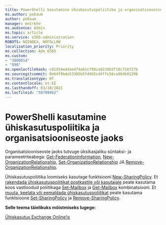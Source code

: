 ```yaml
---
title: PowerShelli kasutamine ühiskasutuspoliitika ja organisatsiooniseoste jaoks
ms.author: pebaum
author: pebaum
manager: mnirkhe
ms.audience: Admin
ms.topic: article
ms.service: o365-administration
ROBOTS: NOINDEX, NOFOLLOW
localization_priority: Priority
ms.collection: Adm_O365
ms.custom:
- "3800014"
- "898"
ms.openlocfilehash: cd1d34e4dae474e61c799ca9234b2f18c718f27b
ms.sourcegitcommit: 0eb4f9bde53395b5fd4b5cd4ffc56ca96db91298
ms.translationtype: HT
ms.contentlocale: et-EE
ms.lasthandoff: 03/10/2021
ms.locfileid: "50709462"
---
```

# <a name="use-powershell-for-sharing-policies-and-organization-relationships"></a>PowerShelli kasutamine ühiskasutuspoliitika ja organisatsiooniseoste jaoks


Organisatsiooniseoste jaoks tutvuge üksikasjaliku süntaksi- ja parameetriteabega: [Get-FederationInformation](https://docs.microsoft.com/powershell/module/exchange/get-federationinformation), [New-OrganizationRelationship](https://docs.microsoft.com/powershell/module/exchange/new-organizationrelationship), [Set-OrganizationRelationship](https://docs.microsoft.com/powershell/module/exchange/set-organizationrelationship)  JA  [Remove-OrganizationRelationship](https://docs.microsoft.com/powershell/module/exchange/remove-organizationrelationship).

Ühiskasutuspoliitika loomiseks kasutage funktsiooni [New-SharingPolicy](https://docs.microsoft.com/powershell/module/exchange/new-sharingpolicy). Et  [rakendada ühiskasutuspoliitikat postkastile või kasutajale](https://docs.microsoft.com/exchange/sharing/sharing-policies/apply-a-sharing-policy#use-exchange-online-powershell-to-apply-a-sharing-policy-to-one-or-more-mailboxes)  peate kasutama koos vastloodud poliitikaga  [Set-Mailbox](https://docs.microsoft.com/powershell/module/exchange/set-mailbox) ja [Get-Mailbox](https://docs.microsoft.com/powershell/module/exchange/get-mailbox) kombinatsiooni. Et  [muuta, keelata või eemaldada ühiskasutuspoliitikat](https://docs.microsoft.com/exchange/sharing/sharing-policies/modify-a-sharing-policy)  peate kasutama funktsioone  [Set-SharingPolicy](https://docs.microsoft.com/powershell/module/exchange/set-sharingpolicy) ja [Remove-SharingPolicy](https://docs.microsoft.com/powershell/module/exchange/remove-sharingpolicy).

**Selle teema täielikuks mõistmiseks lugege:**

[Ühiskasutus Exchange Online‘is](https://docs.microsoft.com/exchange/sharing/sharing)